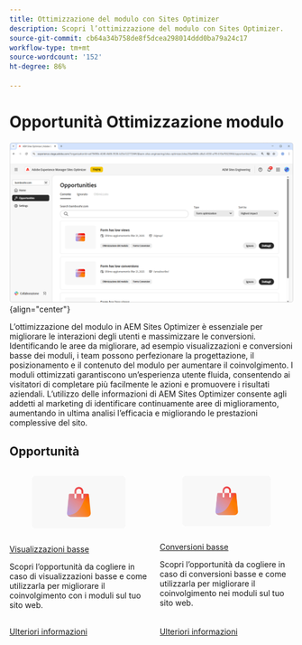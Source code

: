 ```yaml
---
title: Ottimizzazione del modulo con Sites Optimizer
description: Scopri l’ottimizzazione del modulo con Sites Optimizer.
source-git-commit: cb64a34b758de8f5dcea298014ddd0ba79a24c17
workflow-type: tm+mt
source-wordcount: '152'
ht-degree: 86%

---
```



# Opportunità Ottimizzazione modulo

![Opportunità Ottimizzazione modulo](./assets/form-optimization/hero.png){align="center"}

L’ottimizzazione del modulo in AEM Sites Optimizer è essenziale per migliorare le interazioni degli utenti e massimizzare le conversioni. Identificando le aree da migliorare, ad esempio visualizzazioni e conversioni basse dei moduli, i team possono perfezionare la progettazione, il posizionamento e il contenuto del modulo per aumentare il coinvolgimento. I moduli ottimizzati garantiscono un’esperienza utente fluida, consentendo ai visitatori di completare più facilmente le azioni e promuovere i risultati aziendali. L’utilizzo delle informazioni di AEM Sites Optimizer consente agli addetti al marketing di identificare continuamente aree di miglioramento, aumentando in ultima analisi l’efficacia e migliorando le prestazioni complessive del sito.

## Opportunità

<!-- CARDS
 
* ../documentation/opportunities/low-views.md
  {title=Low views}
  {image=../assets/common/card-bag.png}
* ../documentation/opportunities/low-conversions.md
  {title=Low conversions}
  {image=../assets/common/card-bag.png}

--->
<!-- START CARDS HTML - DO NOT MODIFY BY HAND -->
<div class="columns">
    <div class="column is-half-tablet is-half-desktop is-one-third-widescreen" aria-label="Low views">
        <div class="card" style="height: 100%; display: flex; flex-direction: column; height: 100%;">
            <div class="card-image">
                <figure class="image x-is-16by9">
                    <a href="../documentation/opportunities/low-views.md" title="Visualizzazioni basse" target="_blank" rel="referrer">
                        <img class="is-bordered-r-small" src="../assets/common/card-bag.png" alt="Visualizzazioni basse"
                             style="width: 100%; aspect-ratio: 16 / 9; object-fit: cover; overflow: hidden; display: block; margin: auto;">
                    </a>
                </figure>
            </div>
            <div class="card-content is-padded-small" style="display: flex; flex-direction: column; flex-grow: 1; justify-content: space-between;">
                <div class="top-card-content">
                    <p class="headline is-size-6 has-text-weight-bold">
                        <a href="../documentation/opportunities/low-views.md" target="_blank" rel="referrer" title="Visualizzazioni basse">Visualizzazioni basse</a>
                    </p>
                    <p class="is-size-6">Scopri l’opportunità da cogliere in caso di visualizzazioni basse e come utilizzarla per migliorare il coinvolgimento con i moduli sul tuo sito web.</p>
                </div>
                <a href="../documentation/opportunities/low-views.md" target="_blank" rel="referrer" class="spectrum-Button spectrum-Button--outline spectrum-Button--primary spectrum-Button--sizeM" style="align-self: flex-start; margin-top: 1rem;">
                    <span class="spectrum-Button-label has-no-wrap has-text-weight-bold">Ulteriori informazioni</span>
                </a>
            </div>
        </div>
    </div>
    <div class="column is-half-tablet is-half-desktop is-one-third-widescreen" aria-label="Low conversions">
        <div class="card" style="height: 100%; display: flex; flex-direction: column; height: 100%;">
            <div class="card-image">
                <figure class="image x-is-16by9">
                    <a href="../documentation/opportunities/low-conversions.md" title="Conversioni basse" target="_blank" rel="referrer">
                        <img class="is-bordered-r-small" src="../assets/common/card-bag.png" alt="Conversioni basse"
                             style="width: 100%; aspect-ratio: 16 / 9; object-fit: cover; overflow: hidden; display: block; margin: auto;">
                    </a>
                </figure>
            </div>
            <div class="card-content is-padded-small" style="display: flex; flex-direction: column; flex-grow: 1; justify-content: space-between;">
                <div class="top-card-content">
                    <p class="headline is-size-6 has-text-weight-bold">
                        <a href="../documentation/opportunities/low-conversions.md" target="_blank" rel="referrer" title="Conversioni basse">Conversioni basse</a>
                    </p>
                    <p class="is-size-6">Scopri l’opportunità da cogliere in caso di conversioni basse e come utilizzarla per migliorare il coinvolgimento nei moduli sul tuo sito web.</p>
                </div>
                <a href="../documentation/opportunities/low-conversions.md" target="_blank" rel="referrer" class="spectrum-Button spectrum-Button--outline spectrum-Button--primary spectrum-Button--sizeM" style="align-self: flex-start; margin-top: 1rem;">
                    <span class="spectrum-Button-label has-no-wrap has-text-weight-bold">Ulteriori informazioni</span>
                </a>
            </div>
        </div>
    </div>
</div>
<!-- END CARDS HTML - DO NOT MODIFY BY HAND -->
